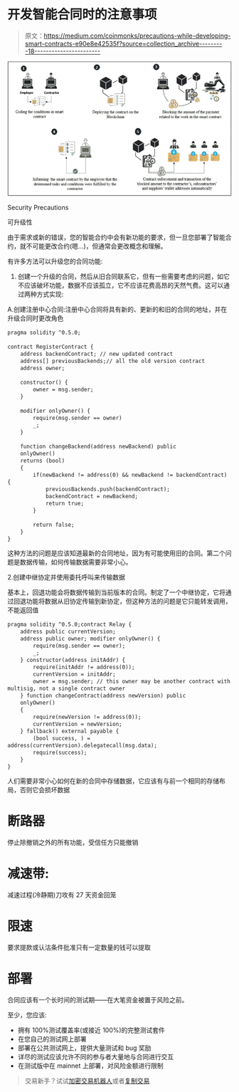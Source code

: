 # 开发智能合同时的注意事项

> 原文：<https://medium.com/coinmonks/precautions-while-developing-smart-contracts-e90e8e42535f?source=collection_archive---------18----------------------->

![](img/a394a9ebeff74a6ae4461a3ad254eeff.png)

Security Precautions

可升级性

由于需求或新的错误，您的智能合约中会有新功能的要求，但一旦您部署了智能合约，就不可能更改合约(嗯…)，但通常会更改概念和理解。

有许多方法可以升级您的合同功能:

1.  创建一个升级的合同，然后从旧合同联系它，但有一些需要考虑的问题，如它不应该破坏功能，数据不应该孤立，它不应该花费高昂的天然气费。这可以通过两种方式实现:

A.创建注册中心合同:注册中心合同将具有新的、更新的和旧的合同的地址，并在升级合同时更改角色

```
pragma solidity ^0.5.0;

contract RegisterContract {
    address backendContract; // new updated contract
    address[] previousBackends;// all the old version contract
    address owner;

    constructor() {
        owner = msg.sender;
    }

    modifier onlyOwner() {
        require(msg.sender == owner)
        _;
    }

    function changeBackend(address newBackend) public
    onlyOwner()
    returns (bool)
    {
        if(newBackend != address(0) && newBackend != backendContract) {
            previousBackends.push(backendContract);
            backendContract = newBackend;
            return true;
        }

        return false;
    }
}
```

这种方法的问题是应该知道最新的合同地址，因为有可能使用旧的合同。第二个问题是数据传输，如何传输数据需要非常小心。

2.创建中继协定并使用委托呼叫来传输数据

基本上，回退功能会将数据传输到当前版本的合同。制定了一个中继协定，它将通过回退功能将数据从旧协定传输到新协定，但这种方法的问题是它只能转发调用，不能返回值

```
pragma solidity ^0.5.0;contract Relay {
    address public currentVersion;
    address public owner; modifier onlyOwner() {
        require(msg.sender == owner);
        _;
    } constructor(address initAddr) {
        require(initAddr != address(0));
        currentVersion = initAddr;
        owner = msg.sender; // this owner may be another contract with multisig, not a single contract owner
    } function changeContract(address newVersion) public
    onlyOwner()
    {
        require(newVersion != address(0));
        currentVersion = newVersion;
    } fallback() external payable {
        (bool success, ) = address(currentVersion).delegatecall(msg.data);
        require(success);
    }
}
```

人们需要非常小心如何在新的合同中存储数据，它应该有与前一个相同的存储布局，否则它会损坏数据

# 断路器

停止除撤销之外的所有功能，受信任方只能撤销

# 减速带:

减速过程(冷静期)刀攻有 27 天资金回笼

# 限速

要求提款或认沽条件批准只有一定数量的钱可以提取

# 部署

合同应该有一个长时间的测试期——在大笔资金被置于风险之前。

至少，您应该:

*   拥有 100%测试覆盖率(或接近 100%)的完整测试套件
*   在您自己的测试网上部署
*   部署在公共测试网上，提供大量测试和 bug 奖励
*   详尽的测试应该允许不同的参与者大量地与合同进行交互
*   在测试版中在 mainnet 上部署，对风险金额进行限制

> 交易新手？试试[加密交易机器人](/coinmonks/crypto-trading-bot-c2ffce8acb2a)或者[复制交易](/coinmonks/top-10-crypto-copy-trading-platforms-for-beginners-d0c37c7d698c)